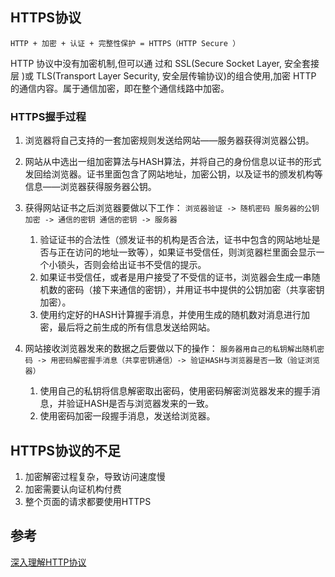 ## HTTPS协议

`HTTP + 加密 + 认证 + 完整性保护 = HTTPS（HTTP Secure ）`

HTTP 协议中没有加密机制,但可以通 过和 SSL(Secure Socket Layer, 安全套接层 )或 TLS(Transport Layer Security, 安全层传输协议)的组合使用,加密 HTTP 的通信内容。属于通信加密，即在整个通信线路中加密。

### HTTPS握手过程

1. 浏览器将自己支持的一套加密规则发送给网站——服务器获得浏览器公钥。
2. 网站从中选出一组加密算法与HASH算法，并将自己的身份信息以证书的形式发回给浏览器。证书里面包含了网站地址，加密公钥，以及证书的颁发机构等信息——浏览器获得服务器公钥。
3. 获得网站证书之后浏览器要做以下工作：
`浏览器验证 -> 随机密码 服务器的公钥加密 -> 通信的密钥 通信的密钥 -> 服务器`

    1. 验证证书的合法性（颁发证书的机构是否合法，证书中包含的网站地址是否与正在访问的地址一致等），如果证书受信任，则浏览器栏里面会显示一个小锁头，否则会给出证书不受信的提示。
    2. 如果证书受信任，或者是用户接受了不受信的证书，浏览器会生成一串随机数的密码（接下来通信的密钥），并用证书中提供的公钥加密（共享密钥加密）。
    3. 使用约定好的HASH计算握手消息，并使用生成的随机数对消息进行加密，最后将之前生成的所有信息发送给网站。 
4. 网站接收浏览器发来的数据之后要做以下的操作：
`服务器用自己的私钥解出随机密码 -> 用密码解密握手消息（共享密钥通信）-> 验证HASH与浏览器是否一致（验证浏览器）`

    1. 使用自己的私钥将信息解密取出密码，使用密码解密浏览器发来的握手消息，并验证HASH是否与浏览器发来的一致。
    2. 使用密码加密一段握手消息，发送给浏览器。
    

## HTTPS协议的不足

1. 加密解密过程复杂，导致访问速度慢
2. 加密需要认向证机构付费
3. 整个页面的请求都要使用HTTPS


## 参考
[深入理解HTTP协议](https://zhuanlan.zhihu.com/p/45173862)